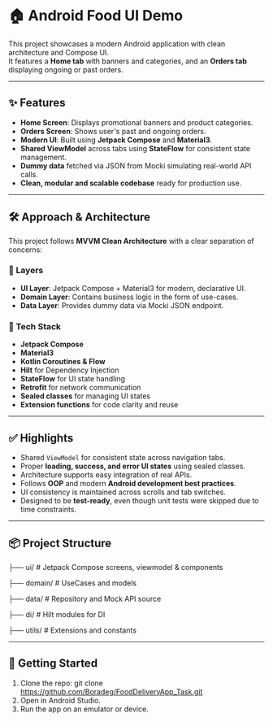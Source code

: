 # 🏠 Android Food UI Demo

This project showcases a modern Android application with clean architecture and Compose UI.  
It features a **Home tab** with banners and categories, and an **Orders tab** displaying ongoing or past orders.

---

## ✨ Features

- **Home Screen**: Displays promotional banners and product categories.
- **Orders Screen**: Shows user's past and ongoing orders.
- **Modern UI**: Built using **Jetpack Compose** and **Material3**.
- **Shared ViewModel** across tabs using **StateFlow** for consistent state management.
- **Dummy data** fetched via JSON from Mocki simulating real-world API calls.
- **Clean, modular and scalable codebase** ready for production use.

---

## 🛠️ Approach & Architecture

This project follows **MVVM Clean Architecture** with a clear separation of concerns:

### 🧱 Layers
- **UI Layer**: Jetpack Compose + Material3 for modern, declarative UI.
- **Domain Layer**: Contains business logic in the form of use-cases.
- **Data Layer**: Provides dummy data via Mocki JSON endpoint.

### 🔧 Tech Stack
- **Jetpack Compose**
- **Material3**
- **Kotlin Coroutines & Flow**
- **Hilt** for Dependency Injection
- **StateFlow** for UI state handling
- **Retrofit** for network communication
- **Sealed classes** for managing UI states
- **Extension functions** for code clarity and reuse

---

## ✅ Highlights

- Shared `ViewModel` for consistent state across navigation tabs.
- Proper **loading, success, and error UI states** using sealed classes.
- Architecture supports easy integration of real APIs.
- Follows **OOP** and modern **Android development best practices**.
- UI consistency is maintained across scrolls and tab switches.
- Designed to be **test-ready**, even though unit tests were skipped due to time constraints.

---

## 📦 Project Structure
├── ui/ # Jetpack Compose screens, viewmodel & components

├── domain/ # UseCases and models

├── data/ # Repository and Mock API source

├── di/ # Hilt modules for DI

├── utils/ # Extensions and constants


---

## 🚀 Getting Started

1. Clone the repo: git clone https://github.com/Boradeg/FoodDeliveryApp_Task.git
2. Open in Android Studio.
3. Run the app on an emulator or device.

